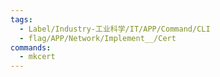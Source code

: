 ```yaml
---
tags:
  - Label/Industry-工业科学/IT/APP/Command/CLI
  - flag/APP/Network/Implement__/Cert
commands:
  - mkcert
---
```

